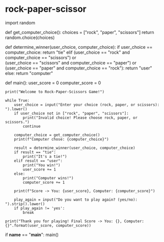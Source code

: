 # rock-paper-scissor
import random

def get_computer_choice():
    choices = ["rock", "paper", "scissors"]
    return random.choice(choices)

def determine_winner(user_choice, computer_choice):
    if user_choice == computer_choice:
        return "tie"
    elif (user_choice == "rock" and computer_choice == "scissors") or \
         (user_choice == "scissors" and computer_choice == "paper") or \
         (user_choice == "paper" and computer_choice == "rock"):
        return "user"
    else:
        return "computer"

def main():
    user_score = 0
    computer_score = 0

    print("Welcome to Rock-Paper-Scissors Game!")

    while True:
        user_choice = input("Enter your choice (rock, paper, or scissors): ").lower()
        if user_choice not in ["rock", "paper", "scissors"]:
            print("Invalid choice! Please choose rock, paper, or scissors.")
            continue

        computer_choice = get_computer_choice()
        print(f"Computer chose: {computer_choice}")

        result = determine_winner(user_choice, computer_choice)
        if result == "tie":
            print("It's a tie!")
        elif result == "user":
            print("You win!")
            user_score += 1
        else:
            print("Computer wins!")
            computer_score += 1

        print(f"Score -> You: {user_score}, Computer: {computer_score}")

        play_again = input("Do you want to play again? (yes/no): ").strip().lower()
        if play_again != 'yes':
            break

    print("Thank you for playing! Final Score -> You: {}, Computer: {}".format(user_score, computer_score))

if __name__ == "__main__":
    main()


   
